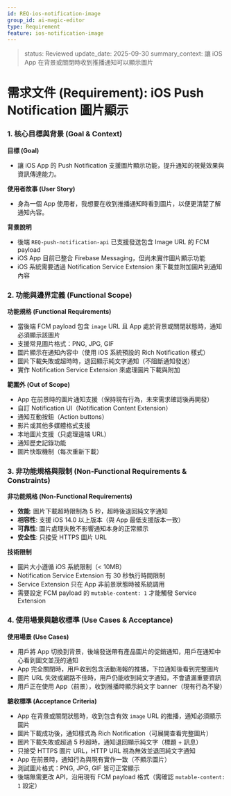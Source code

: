 ```yaml
---
id: REQ-ios-notification-image
group_id: ai-magic-editor
type: Requirement
feature: ios-notification-image
---
```


<!-- info-section -->
> status: Reviewed
> update_date: 2025-09-30
> summary_context: 讓 iOS App 在背景或關閉時收到推播通知可以顯示圖片

<!-- id: sec-root -->
# 需求文件 (Requirement): iOS Push Notification 圖片顯示

<!-- id: sec-goal-context -->
### 1. 核心目標與背景 (Goal & Context)

<!-- id: blk-goal, type: list -->
**目標 (Goal)**
  - 讓 iOS App 的 Push Notification 支援圖片顯示功能，提升通知的視覺效果與資訊傳達能力。

<!-- id: blk-user-story, type: list -->
**使用者故事 (User Story)**
  - 身為一個 App 使用者，我想要在收到推播通知時看到圖片，以便更清楚了解通知內容。

<!-- id: blk-context-desc, type: list -->
**背景說明**
  - 後端 `REQ-push-notification-api` 已支援發送包含 Image URL 的 FCM payload
  - iOS App 目前已整合 Firebase Messaging，但尚未實作圖片顯示功能
  - iOS 系統需要透過 Notification Service Extension 來下載並附加圖片到通知內容

<!-- id: sec-functional-scope -->
### 2. 功能與邊界定義 (Functional Scope)

<!-- id: blk-func-req-list, type: list -->
**功能規格 (Functional Requirements)**
  - 當後端 FCM payload 包含 `image` URL 且 App 處於背景或關閉狀態時，通知必須顯示該圖片
  - 支援常見圖片格式：PNG, JPG, GIF
  - 圖片顯示在通知內容中（使用 iOS 系統預設的 Rich Notification 樣式）
  - 圖片下載失敗或超時時，退回顯示純文字通知（不阻斷通知發送）
  - 實作 Notification Service Extension 來處理圖片下載與附加

<!-- id: blk-out-of-scope-list, type: list -->
**範圍外 (Out of Scope)**
  - App 在前景時的圖片通知支援（保持現有行為，未來需求確認後再開發）
  - 自訂 Notification UI（Notification Content Extension）
  - 通知互動按鈕（Action buttons）
  - 影片或其他多媒體格式支援
  - 本地圖片支援（只處理遠端 URL）
  - 通知歷史記錄功能
  - 圖片快取機制（每次重新下載）

<!-- id: sec-non-functional -->
### 3. 非功能規格與限制 (Non-Functional Requirements & Constraints)

<!-- id: blk-non-func-req-list, type: list -->
**非功能規格 (Non-Functional Requirements)**
  - **效能**: 圖片下載超時限制為 5 秒，超時後退回純文字通知
  - **相容性**: 支援 iOS 14.0 以上版本（與 App 最低支援版本一致）
  - **可靠性**: 圖片處理失敗不影響通知本身的正常顯示
  - **安全性**: 只接受 HTTPS 圖片 URL

<!-- id: blk-tech-constraints-list, type: list -->
**技術限制**
  - 圖片大小遵循 iOS 系統限制（< 10MB）
  - Notification Service Extension 有 30 秒執行時間限制
  - Service Extension 只在 App 非前景狀態時被系統調用
  - 需要設定 FCM payload 的 `mutable-content: 1` 才能觸發 Service Extension

<!-- id: sec-use-cases -->
### 4. 使用場景與驗收標準 (Use Cases & Acceptance)

<!-- id: blk-use-cases-list, type: list -->
**使用場景 (Use Cases)**
  - 用戶將 App 切換到背景，後端發送帶有產品圖片的促銷通知，用戶在通知中心看到圖文並茂的通知
  - App 完全關閉時，用戶收到包含活動海報的推播，下拉通知後看到完整圖片
  - 圖片 URL 失效或網路不佳時，用戶仍能收到純文字通知，不會遺漏重要資訊
  - 用戶正在使用 App（前景），收到推播時顯示純文字 banner（現有行為不變）

<!-- id: blk-acceptance-list, type: list -->
**驗收標準 (Acceptance Criteria)**
  - App 在背景或關閉狀態時，收到包含有效 `image` URL 的推播，通知必須顯示圖片
  - 圖片下載成功後，通知樣式為 Rich Notification（可展開查看完整圖片）
  - 圖片下載失敗或超過 5 秒超時，通知退回顯示純文字（標題 + 訊息）
  - 只接受 HTTPS 圖片 URL，HTTP URL 視為無效並退回純文字通知
  - App 在前景時，通知行為與現有實作一致（不顯示圖片）
  - 測試圖片格式：PNG, JPG, GIF 皆可正常顯示
  - 後端無需更改 API，沿用現有 FCM payload 格式（需確認 `mutable-content: 1` 設定）